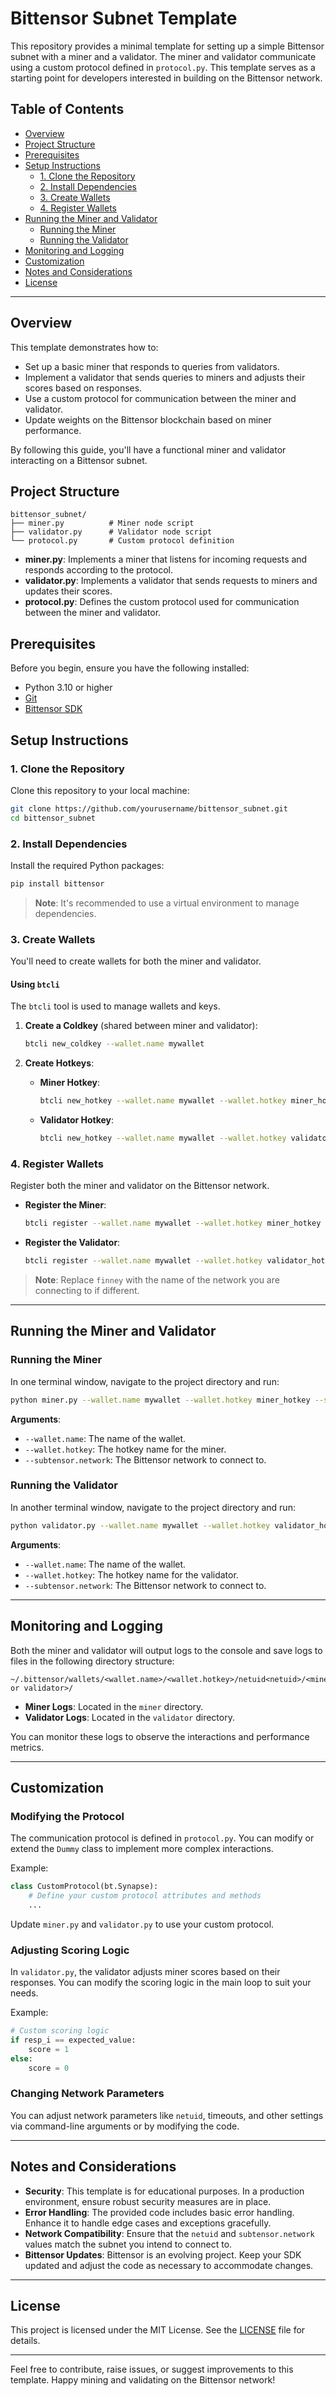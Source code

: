 
# Bittensor Subnet Template

This repository provides a minimal template for setting up a simple Bittensor subnet with a miner and a validator. The miner and validator communicate using a custom protocol defined in `protocol.py`. This template serves as a starting point for developers interested in building on the Bittensor network.

## Table of Contents

- [Overview](#overview)
- [Project Structure](#project-structure)
- [Prerequisites](#prerequisites)
- [Setup Instructions](#setup-instructions)
  - [1. Clone the Repository](#1-clone-the-repository)
  - [2. Install Dependencies](#2-install-dependencies)
  - [3. Create Wallets](#3-create-wallets)
  - [4. Register Wallets](#4-register-wallets)
- [Running the Miner and Validator](#running-the-miner-and-validator)
  - [Running the Miner](#running-the-miner)
  - [Running the Validator](#running-the-validator)
- [Monitoring and Logging](#monitoring-and-logging)
- [Customization](#customization)
- [Notes and Considerations](#notes-and-considerations)
- [License](#license)

---

## Overview

This template demonstrates how to:

- Set up a basic miner that responds to queries from validators.
- Implement a validator that sends queries to miners and adjusts their scores based on responses.
- Use a custom protocol for communication between the miner and validator.
- Update weights on the Bittensor blockchain based on miner performance.

By following this guide, you'll have a functional miner and validator interacting on a Bittensor subnet.

## Project Structure

```
bittensor_subnet/
├── miner.py          # Miner node script
├── validator.py      # Validator node script
└── protocol.py       # Custom protocol definition
```

- **miner.py**: Implements a miner that listens for incoming requests and responds according to the protocol.
- **validator.py**: Implements a validator that sends requests to miners and updates their scores.
- **protocol.py**: Defines the custom protocol used for communication between the miner and validator.

## Prerequisites

Before you begin, ensure you have the following installed:

- Python 3.10 or higher
- [Git](https://git-scm.com/)
- [Bittensor SDK](https://github.com/opentensor/bittensor)

## Setup Instructions

### 1. Clone the Repository

Clone this repository to your local machine:

```bash
git clone https://github.com/yourusername/bittensor_subnet.git
cd bittensor_subnet
```

### 2. Install Dependencies

Install the required Python packages:

```bash
pip install bittensor
```

> **Note**: It's recommended to use a virtual environment to manage dependencies.

### 3. Create Wallets

You'll need to create wallets for both the miner and validator.

#### Using `btcli`

The `btcli` tool is used to manage wallets and keys.

1. **Create a Coldkey** (shared between miner and validator):

   ```bash
   btcli new_coldkey --wallet.name mywallet
   ```

2. **Create Hotkeys**:

   - **Miner Hotkey**:

     ```bash
     btcli new_hotkey --wallet.name mywallet --wallet.hotkey miner_hotkey
     ```

   - **Validator Hotkey**:

     ```bash
     btcli new_hotkey --wallet.name mywallet --wallet.hotkey validator_hotkey
     ```

### 4. Register Wallets

Register both the miner and validator on the Bittensor network.

- **Register the Miner**:

  ```bash
  btcli register --wallet.name mywallet --wallet.hotkey miner_hotkey --subtensor.network finney
  ```

- **Register the Validator**:

  ```bash
  btcli register --wallet.name mywallet --wallet.hotkey validator_hotkey --subtensor.network finney
  ```

> **Note**: Replace `finney` with the name of the network you are connecting to if different.

---

## Running the Miner and Validator

### Running the Miner

In one terminal window, navigate to the project directory and run:

```bash
python miner.py --wallet.name mywallet --wallet.hotkey miner_hotkey --subtensor.network finney
```

**Arguments**:

- `--wallet.name`: The name of the wallet.
- `--wallet.hotkey`: The hotkey name for the miner.
- `--subtensor.network`: The Bittensor network to connect to.

### Running the Validator

In another terminal window, navigate to the project directory and run:

```bash
python validator.py --wallet.name mywallet --wallet.hotkey validator_hotkey --subtensor.network finney
```

**Arguments**:

- `--wallet.name`: The name of the wallet.
- `--wallet.hotkey`: The hotkey name for the validator.
- `--subtensor.network`: The Bittensor network to connect to.

---

## Monitoring and Logging

Both the miner and validator will output logs to the console and save logs to files in the following directory structure:

```
~/.bittensor/wallets/<wallet.name>/<wallet.hotkey>/netuid<netuid>/<miner or validator>/
```

- **Miner Logs**: Located in the `miner` directory.
- **Validator Logs**: Located in the `validator` directory.

You can monitor these logs to observe the interactions and performance metrics.

---

## Customization

### Modifying the Protocol

The communication protocol is defined in `protocol.py`. You can modify or extend the `Dummy` class to implement more complex interactions.

Example:

```python
class CustomProtocol(bt.Synapse):
    # Define your custom protocol attributes and methods
    ...
```

Update `miner.py` and `validator.py` to use your custom protocol.

### Adjusting Scoring Logic

In `validator.py`, the validator adjusts miner scores based on their responses. You can modify the scoring logic in the main loop to suit your needs.

Example:

```python
# Custom scoring logic
if resp_i == expected_value:
    score = 1
else:
    score = 0
```

### Changing Network Parameters

You can adjust network parameters like `netuid`, timeouts, and other settings via command-line arguments or by modifying the code.

---

## Notes and Considerations

- **Security**: This template is for educational purposes. In a production environment, ensure robust security measures are in place.
- **Error Handling**: The provided code includes basic error handling. Enhance it to handle edge cases and exceptions gracefully.
- **Network Compatibility**: Ensure that the `netuid` and `subtensor.network` values match the subnet you intend to connect to.
- **Bittensor Updates**: Bittensor is an evolving project. Keep your SDK updated and adjust the code as necessary to accommodate changes.

---

## License

This project is licensed under the MIT License. See the [LICENSE](LICENSE) file for details.

---

Feel free to contribute, raise issues, or suggest improvements to this template. Happy mining and validating on the Bittensor network!
